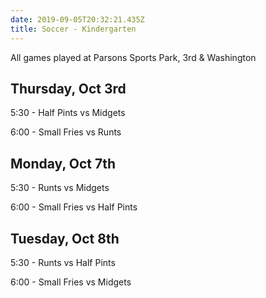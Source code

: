 ```yaml
---
date: 2019-09-05T20:32:21.435Z
title: Soccer - Kindergarten
---
```


All games played at Parsons Sports Park, 3rd & Washington

## Thursday, Oct 3rd

5:30 - Half Pints vs Midgets

6:00 - Small Fries vs Runts

## Monday, Oct 7th

5:30 - Runts vs Midgets

6:00 - Small Fries vs Half Pints

## Tuesday, Oct 8th

5:30 - Runts vs Half Pints

6:00 - Small Fries vs Midgets
